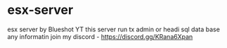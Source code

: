 # esx-server
esx server by Blueshot YT
this server run tx admin or headi sql data base 
any informatin join my discord - https://discord.gg/KRana6Xpan
